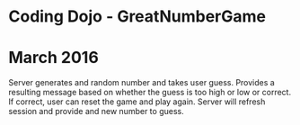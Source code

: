 # Coding Dojo -  GreatNumberGame
# March 2016

Server generates and random number and takes user guess. Provides a resulting message based on whether the guess is too high or low or correct.  If correct, user can reset the game and play again. Server will refresh session and provide and new number to guess.
